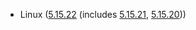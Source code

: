 - Linux ([5.15.22](https://lwn.net/Articles/884107) (includes [5.15.21](https://lwn.net/Articles/883958), [5.15.20](https://lwn.net/Articles/883951)))
